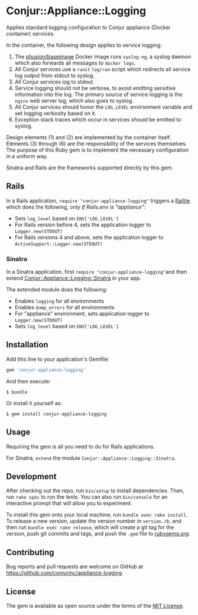 # Conjur::Appliance::Logging

Applies standard logging configuration to Conjur appliance (Docker container) services.

In the container, the following design applies to service logging:

1. The [phusion/baseimage](https://github.com/phusion/baseimage-docker) Docker image runs `syslog-ng`, a syslog
daemon which also forwards all messages to `docker logs`.
1. All Conjur services use a `runit` `log/run` script which redirects all service log output from stdout to syslog.
1. All Conjur services log to stdout.
1. Service logging should not be verbose, to avoid emitting sensitive information into the log. The primary source of 
service logging is the `nginx` web server log, which also goes to syslog.
1. All Conjur services should honor the `LOG_LEVEL` environment variable and set logging verbosity based on it.
1. Exception stack traces which occur in services *should* be emitted to syslog.

Design elements (1) and (2) are implemented by the container itself. Elements (3) through (6) are the responsibility of the
services themselves. The purpose of this Ruby gem is to implement the necessary configuration in a uniform way.

Sinatra and Rails are the frameworks supported directly by this gem. 

## Rails

In a Rails application, `require "conjur-appliance-logging"` triggers a [Railtie](/conjurinc/appliance-logging/blob/master/lib/conjur/appliance/logging/railtie.rb) which does the following, *only if Rails.env is "appliance"*:

* Sets `log_level` based on `ENV['LOG_LEVEL']`
* For Rails version before 4, sets the application logger to `Logger.new(STDOUT)`
* For Rails versions 4 and above, sets the application logger to `ActiveSupport::Logger.new(STDOUT)`

### Sinatra

In a Sinatra application, first `require "conjur-appliance-logging"`and then extend [Conjur::Appliance::Logging::Sinatra](https://github.com/conjurinc/appliance-logging/blob/master/lib/conjur/appliance/logging/sinatra.rb) in your app.

The extended module does the following:

* Enables `logging` for all environments
* Enables `dump_errors` for all environments
* For "appliance" environment, sets application logger to `Logger.new(STDOUT)`
* Sets `log_level` based on `ENV['LOG_LEVEL']`

## Installation

Add this line to your application's Gemfile:

```ruby
gem 'conjur-appliance-logging'
```

And then execute:

    $ bundle

Or install it yourself as:

    $ gem install conjur-appliance-logging

## Usage

Requiring the gem is all you need to do for Rails applications.

For Sinatra, `extend` the module `Conjur::Appliance::Logging::Sinatra`.

## Development

After checking out the repo, run `bin/setup` to install dependencies. Then, run `rake spec` to run the tests. You can also run `bin/console` for an interactive prompt that will allow you to experiment.

To install this gem onto your local machine, run `bundle exec rake install`. To release a new version, update the version number in `version.rb`, and then run `bundle exec rake release`, which will create a git tag for the version, push git commits and tags, and push the `.gem` file to [rubygems.org](https://rubygems.org).

## Contributing

Bug reports and pull requests are welcome on GitHub at https://github.com/conjurinc/appliance-logging.

## License

The gem is available as open source under the terms of the [MIT License](http://opensource.org/licenses/MIT).

